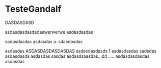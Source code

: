 # TesteGandalf

DASDASDASD

asdasdasdasdadaswerwerwe asdasdasdas

sadasdasdas
asdasdas
a.
sdasdasdas

asdasdas
ASDASDASDASDASDAS
asdasdasdasds
1
asdasdasdas
sadsdas
asdasdasda
asdasdas
sasdas
asdasdsaasdas...dd
.....
asdasdasdasdas
asdasdas
